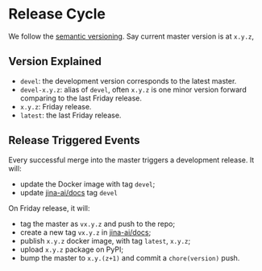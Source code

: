 # Release Cycle

We follow the [semantic versioning](https://semver.org/). Say current master version is at `x.y.z`,

## Version Explained

- `devel`: the development version corresponds to the latest master.
- `devel-x.y.z`: alias of `devel`, often `x.y.z` is one minor version forward comparing to the last Friday release.
- `x.y.z`: Friday release.
- `latest`: the last Friday release. 

## Release Triggered Events 

Every successful merge into the master triggers a development release. It will: 

- update the Docker image with tag `devel`;
- update [jina-ai/docs](https://github.com/jina-ai/docs) tag `devel`

On Friday release, it will:

- tag the master as `vx.y.z` and push to the repo;
- create a new tag `vx.y.z` in [jina-ai/docs](https://github.com/jina-ai/docs);
- publish `x.y.z` docker image, with tag `latest`, `x.y.z`;
- upload `x.y.z` package on PyPI;
- bump the master to `x.y.(z+1)` and commit a `chore(version)` push.

